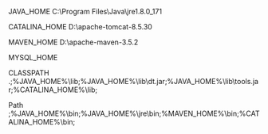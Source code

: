 JAVA_HOME
C:\Program Files\Java\jre1.8.0_171


CATALINA_HOME
D:\apache-tomcat-8.5.30


MAVEN_HOME
D:\apache-maven-3.5.2


MYSQL_HOME



CLASSPATH
.;%JAVA_HOME%\lib;%JAVA_HOME%\lib\dt.jar;%JAVA_HOME%\lib\tools.jar;%CATALINA_HOME%\lib;



Path
;%JAVA_HOME%\bin;%JAVA_HOME%\jre\bin;%MAVEN_HOME%\bin;%CATALINA_HOME%\bin;
